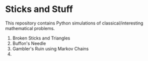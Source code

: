 # Sticks and Stuff

This repository contains Python simulations of classical/interesting mathematical problems. 

1. Broken Sticks and Triangles
2. Buffon's Needle
3. Gambler's Ruin using Markov Chains
4. 
